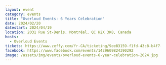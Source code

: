```yaml
---
layout: event
category: events
title: "Overloud Events: 6 Years Celebration"
date: 2024/02/20
datestart: 2024/04/19
location: 2031 Rue St-Denis, Montréal, QC H2X 3K8, Canada
hosts:
  - Overloud Events
tickets: https://www.zeffy.com/fr-CA/ticketing/9ee83159-f1fd-43c8-b4f7-0cd2caaf43c2
facebook: https://www.facebook.com/events/1429609824390292
image: /assets/img/events/overloud-events-6-year-celebration-2024.jpg
---
```

